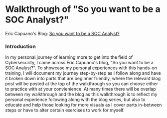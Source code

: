 # Walkthrough of "So you want to be a SOC Analyst?"

Eric Capuano's Blog: [So you want to be a SOC Analyst?](https://blog.ecapuano.com/p/so-you-want-to-be-a-soc-analyst-intro) 

### Introduction
In my personal journey of learning more to get into the field of Cybersecurity, I came across Eric Capuano's blog, "So you want to be a SOC Analyst?". To showcase my personal experiences with this hands-on training, I will document my journey step-by-step as I follow along and have it broken down into parts that are beginner friendly, where the relevant blog post will be posted at the top of the walkthrough so you can choose either to practice with at your convienience. At many times there will be overlap between my walkthrough and the blog as this walkthrough is to reflect my personal experience following along with the blog series, but also to educate and help those looking for more visuals as I cover parts in-between steps or have to alter certain exercises to work for myself. 

